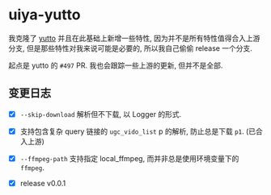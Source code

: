 # uiya-yutto

我克隆了 [yutto](https://github.com/yutto-dev/yutto) 并且在此基础上新增一些特性, 因为并不是所有特性值得合入上游分支, 但是那些特性对我来说可能是必要的, 所以我自己偷偷 release 一个分支.

起点是 yutto 的 `#497` PR. 我也会跟踪一些上游的更新, 但并不是全部.

## 变更日志

- [x] `--skip-download` 解析但不下载, 以 Logger 的形式.
- [x] 支持包含复杂 query 链接的 `ugc_vido_list` p 的解析, 防止总是下载 `p1`. (已合入上游)
- [x] `--ffmpeg-path` 支持指定 local_ffmpeg, 而并非总是使用环境变量下的 `ffmpeg`.
- [x] release v0.0.1



